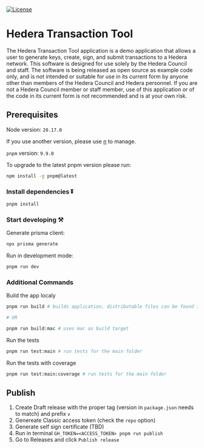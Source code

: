 [![License](https://img.shields.io/badge/License-Apache%202.0-blue.svg)](https://opensource.org/licenses/Apache-2.0)

# Hedera Transaction Tool

The Hedera Transaction Tool application is a demo application that allows a user to generate keys, create, sign, and submit transactions to a Hedera network. This software is designed for use solely by the Hedera Council and staff. The software is being released as open source as example code only, and is not intended or suitable for use in its current form by anyone other than members of the Hedera Council and Hedera personnel. If you are not a Hedera Council member or staff member, use of this application or of the code in its current form is not recommended
and is at your own risk.

## Prerequisites

Node version: `20.17.0`

If you use another version, please use [n](https://github.com/tj/n) to manage.

`pnpm` version: `9.9.0`

To upgrade to the latest pnpm version please run:

```bash
npm install -g pnpm@latest
```

### Install dependencies ⏬

```bash
pnpm install
```

### Start developing ⚒️

Generate prisma client:

```bash
npx prisma generate
```

Run in development mode:

```bash
pnpm run dev
```

### Additional Commands

Build the app localy

```bash
pnpm run build # builds application, distributable files can be found in "dist" folder

# OR

pnpm run build:mac # uses mac as build target
```

Run the tests

```bash
pnpm run test:main # run tests for the main folder
```

Run the tests with coverage

```bash
pnpm run test:main:coverage # run tests for the main folder
```

## Publish

1. Create Draft release with the proper tag (version in `package.json` needs to match) and prefix `v`
2. Genereate Classic access token (check the `repo` option)
3. Generate self sign certificate (TBD)
4. Run in terminal `GH_TOKEN=<ACCESS_TOKEN> pnpm run publish`
5. Go to Releases and click `Publish release`
